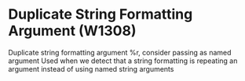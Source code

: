 # Duplicate String Formatting Argument (W1308)

Duplicate string formatting argument %r, consider passing as named
argument Used when we detect that a string formatting is repeating an
argument instead of using named string arguments
